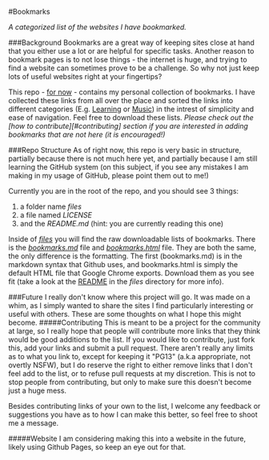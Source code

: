 #Bookmarks 

_A categorized list of the websites I have bookmarked._

###Background
Bookmarks are a great way of keeping sites close at hand that you either use a lot or are helpful for specific tasks. Another reason to bookmark pages is to not lose things - the internet is huge, and trying to find a website can sometimes prove to be a challenge. So why not just keep lots of useful websites right at your fingertips?

This repo - [for now][#future] - contains my personal collection of bookmarks. I have collected these links from all over the place and sorted the links into different categories (E.g. [Learning][#learning] or [Music][#music]) in the intrest of simplicity and ease of navigation. Feel free to download these lists. _Please check out the [how to contribute][#contributing] section if you are interested in adding bookmarks that are not here (it is encouraged!)_

###Repo Structure
As of right now, this repo is very basic in structure, partially because there is not much here yet, and partially because I am still learning the GitHub system (on this subject, if you see any mistakes I am making in my usage of GitHub, please point them out to me!) 

Currently you are in the root of the repo, and you should see 3 things:
1. a folder name *files*
2. a file named *LICENSE*
3. and the *README.md* (hint: you are currently reading this one)

Inside of [*files*][files] you will find the raw downloadable lists of bookmarks. There is the [*bookmarks.md*][bookmarks.md] file and [*bookmarks.html*][bookmarks.html] file. They are both the same, the only difference is the formatting. The first (bookmarks.md) is in the markdown syntax that Github uses, and bookmarks.html is simply the default HTML file that Google Chrome exports. Download them as you see fit (take a look at the [README][/files/readme] in the *files* directory for more info).  

###Future
I really don't know where this project will go. It was made on a whim, as I simply wanted to share the sites I find particularly interesting or useful with others. These are some thoughts on what I hope this might become. 
#####Contributing
This is meant to be a project for the community at large, so I really hope that people will contribute more links that they think would be good additions to the list. If you would like to contribute, just fork this, add your links and submit a pull request. There aren't really any limits as to what you link to, except for keeping it "PG13" (a.k.a appropriate, not overtly NSFW), but I do reserve the right to either remove links that I don't feel add to the list, or to refuse pull requests at my discretion. This is not to stop people from contributing, but only to make sure this doesn't become just a huge mess.

Besides contributing links of your own to the list, I welcome any feedback or suggestions you have as to how I can make this better, so feel free to shoot me a message.

#####Website
I am considering making this into a website in the future, likely using Github Pages, so keep an eye out for that.


[#future]: #future
[#contribute]: #contribute
[#learning]: /files/bookmarks.md#learning
[#music]: /files/bookmarks.md#music
[files]: /files/
[bookmarks.md]: /files/bookmarks.md
[bookmarks.html]: /files/bookmarks.html
[/files/readme]: /files/README.md
